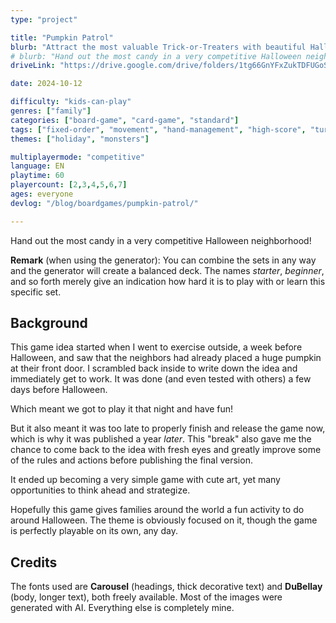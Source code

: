```yaml
---
type: "project"

title: "Pumpkin Patrol"
blurb: "Attract the most valuable Trick-or-Treaters with beautiful Halloween decorations, but don't forget to collect enough candy to actually make them happy!"
# blurb: "Hand out the most candy in a very competitive Halloween neighborhood."
driveLink: "https://drive.google.com/drive/folders/1tg66GnYFxZukTDFUGoSjGIpr9BlU3Wy8"

date: 2024-10-12

difficulty: "kids-can-play"
genres: ["family"]
categories: ["board-game", "card-game", "standard"]
tags: ["fixed-order", "movement", "hand-management", "high-score", "turn-based", "kill-steal", "modular", "patterns"]
themes: ["holiday", "monsters"]

multiplayermode: "competitive"
language: EN
playtime: 60
playercount: [2,3,4,5,6,7]
ages: everyone
devlog: "/blog/boardgames/pumpkin-patrol/"

---
```


Hand out the most candy in a very competitive Halloween neighborhood!

**Remark** (when using the generator): You can combine the sets in any way and the generator will create a balanced deck. The names _starter_, _beginner_, and so forth merely give an indication how hard it is to play with or learn this specific set.

## Background

This game idea started when I went to exercise outside, a week before Halloween, and saw that the neighbors had already placed a huge pumpkin at their front door. I scrambled back inside to write down the idea and immediately get to work. It was done (and even tested with others) a few days before Halloween.

Which meant we got to play it that night and have fun! 

But it also meant it was too late to properly finish and release the game now, which is why it was published a year _later_. This "break" also gave me the chance to come back to the idea with fresh eyes and greatly improve some of the rules and actions before publishing the final version.

It ended up becoming a very simple game with cute art, yet many opportunities to think ahead and strategize.

Hopefully this game gives families around the world a fun activity to do around Halloween. The theme is obviously focused on it, though the game is perfectly playable on its own, any day.

## Credits

The fonts used are **Carousel** (headings, thick decorative text) and **DuBellay** (body, longer text), both freely available. Most of the images were generated with AI. Everything else is completely mine.

